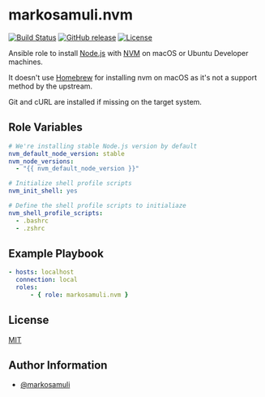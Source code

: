 # markosamuli.nvm

[![Build Status](https://travis-ci.org/markosamuli/ansible-nvm.svg?branch=master)](https://travis-ci.org/markosamuli/ansible-nvm)
[![GitHub release](https://img.shields.io/github/release/markosamuli/ansible-nvm.svg)](https://github.com/markosamuli/ansible-nvm/releases)
[![License](https://img.shields.io/github/license/markosamuli/ansible-nvm.svg)](https://github.com/markosamuli/ansible-nvm/blob/master/LICENSE)

Ansible role to install [Node.js](https://nodejs.org/en/) with
[NVM](https://github.com/creationix/nvm) on macOS or Ubuntu Developer machines.

It doesn't use [Homebrew](https://brew.sh/) for installing nvm on macOS as
it's not a support method by the upstream.

Git and cURL are installed if missing on the target system.

## Role Variables

```yaml
# We're installing stable Node.js version by default
nvm_default_node_version: stable
nvm_node_versions:
  - "{{ nvm_default_node_version }}"

# Initialize shell profile scripts
nvm_init_shell: yes

# Define the shell profile scripts to initialiaze
nvm_shell_profile_scripts:
  - .bashrc
  - .zshrc
```

## Example Playbook

```yaml
- hosts: localhost
  connection: local
  roles:
      - { role: markosamuli.nvm }
```

## License

[MIT](LICENSE)

## Author Information

- [@markosamuli](https://github.com/markosamuli)

